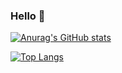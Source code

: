### Hello 👋

<!--
**deyout/deyout** is a ✨ _special_ ✨ repository because its `README.md` (this file) appears on your GitHub profile.

Here are some ideas to get you started:

- 🔭 I’m currently working on ...
- 🌱 I’m currently learning ...
- 👯 I’m looking to collaborate on ...
- 🤔 I’m looking for help with ...
- 💬 Ask me about ...
- 📫 How to reach me: ...
- 😄 Pronouns: ...
- ⚡ Fun fact: ...
-->

[![Anurag's GitHub stats](https://github-readme-stats.vercel.app/api?username=deyout)](https://github.com/anuraghazra/github-readme-stats)

[![Top Langs](https://github-readme-stats.vercel.app/api/top-langs/?username=deyout)](https://github.com/anuraghazra/github-readme-stats)
